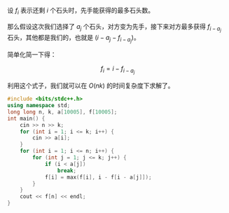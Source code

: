 设 $f_i$ 表示还剩 $i$ 个石头时，先手能获得的最多石头数。

那么假设这次我们选择了 $a_j$ 个石头，对方变为先手，接下来对方最多获得 $f_{i-a_j}$ 石头，其他都是我们的，也就是 $(i-a_j-f_{i-a_j})$。

简单化简一下得：

$$
f_i=i-f_{i-a_j}
$$

利用这个式子，我们就可以在 $O(nk)$ 的时间复杂度下求解了。

```cpp
#include <bits/stdc++.h>
using namespace std;
long long n, k, a[10005], f[10005];
int main() {
    cin >> n >> k;
    for (int i = 1; i <= k; i++) {
        cin >> a[i];
    }
    for (int i = 1; i <= n; i++) {
        for (int j = 1; j <= k; j++) {
            if (i < a[j])
                break;
            f[i] = max(f[i], i - f[i - a[j]]);
        }
    }
    cout << f[n] << endl;
}
```